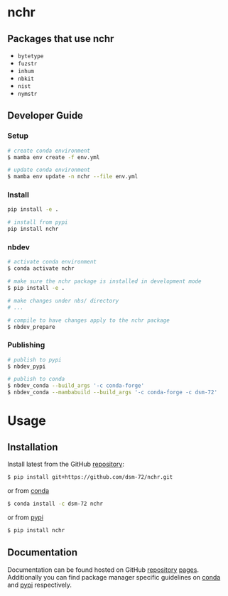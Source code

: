 # nchr

<!-- WARNING: THIS FILE WAS AUTOGENERATED! DO NOT EDIT! -->

## Packages that use nchr

- `bytetype`
- `fuzstr`
- `inhum`
- `nbkit`
- `nist`
- `nymstr`

## Developer Guide

### Setup

``` sh
# create conda environment
$ mamba env create -f env.yml

# update conda environment
$ mamba env update -n nchr --file env.yml
```

### Install

``` sh
pip install -e .

# install from pypi
pip install nchr
```

### nbdev

``` sh
# activate conda environment
$ conda activate nchr

# make sure the nchr package is installed in development mode
$ pip install -e .

# make changes under nbs/ directory
# ...

# compile to have changes apply to the nchr package
$ nbdev_prepare
```

### Publishing

``` sh
# publish to pypi
$ nbdev_pypi

# publish to conda
$ nbdev_conda --build_args '-c conda-forge'
$ nbdev_conda --mambabuild --build_args '-c conda-forge -c dsm-72'
```

# Usage

## Installation

Install latest from the GitHub
[repository](https://github.com/dsm-72/nchr):

``` sh
$ pip install git+https://github.com/dsm-72/nchr.git
```

or from [conda](https://anaconda.org/dsm-72/nchr)

``` sh
$ conda install -c dsm-72 nchr
```

or from [pypi](https://pypi.org/project/nchr/)

``` sh
$ pip install nchr
```

## Documentation

Documentation can be found hosted on GitHub
[repository](https://github.com/dsm-72/nchr)
[pages](https://dsm-72.github.io/nchr/). Additionally you can find
package manager specific guidelines on
[conda](https://anaconda.org/dsm-72/nchr) and
[pypi](https://pypi.org/project/nchr/) respectively.
